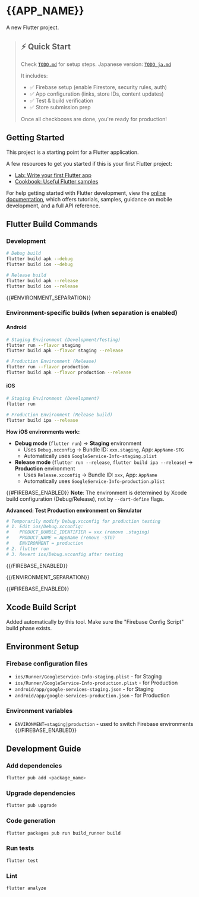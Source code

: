 # {{APP_NAME}}

A new Flutter project.

> ## ⚡ Quick Start
>
> Check [`TODO.md`](TODO.md) for setup steps. Japanese version: [`TODO_ja.md`](TODO_ja.md)
>
> It includes:
>
> - ✅ Firebase setup (enable Firestore, security rules, auth)
> - ✅ App configuration (links, store IDs, content updates)
> - ✅ Test & build verification
> - ✅ Store submission prep
>
> Once all checkboxes are done, you're ready for production!

## Getting Started

This project is a starting point for a Flutter application.

A few resources to get you started if this is your first Flutter project:

- [Lab: Write your first Flutter app](https://docs.flutter.dev/get-started/codelab)
- [Cookbook: Useful Flutter samples](https://docs.flutter.dev/cookbook)

For help getting started with Flutter development, view the
[online documentation](https://docs.flutter.dev/), which offers tutorials,
samples, guidance on mobile development, and a full API reference.

## Flutter Build Commands

### Development

```bash
# Debug build
flutter build apk --debug
flutter build ios --debug

# Release build
flutter build apk --release
flutter build ios --release
```

{{#ENVIRONMENT_SEPARATION}}

### Environment-specific builds (when separation is enabled)

#### Android

```bash
# Staging Environment (Development/Testing)
flutter run --flavor staging
flutter build apk --flavor staging --release

# Production Environment (Release)
flutter run --flavor production
flutter build apk --flavor production --release
```

#### iOS

```bash
# Staging Environment (Development)
flutter run

# Production Environment (Release build)
flutter build ipa --release
```

**How iOS environments work:**

- **Debug mode** (`flutter run`) → **Staging** environment
  - Uses `Debug.xcconfig` → Bundle ID: `xxx.staging`, App: `AppName-STG`
  - Automatically uses `GoogleService-Info-staging.plist`
- **Release mode** (`flutter run --release`, `flutter build ipa --release`) → **Production** environment
  - Uses `Release.xcconfig` → Bundle ID: `xxx`, App: `AppName`
  - Automatically uses `GoogleService-Info-production.plist`

{{#FIREBASE_ENABLED}}
**Note**: The environment is determined by Xcode build configuration (Debug/Release), not by `--dart-define` flags.

**Advanced: Test Production environment on Simulator**

```bash
# Temporarily modify Debug.xcconfig for production testing
# 1. Edit ios/Debug.xcconfig:
#    PRODUCT_BUNDLE_IDENTIFIER = xxx (remove .staging)
#    PRODUCT_NAME = AppName (remove -STG)
#    ENVIRONMENT = production
# 2. flutter run
# 3. Revert ios/Debug.xcconfig after testing
```

{{/FIREBASE_ENABLED}}

{{/ENVIRONMENT_SEPARATION}}

{{#FIREBASE_ENABLED}}

## Xcode Build Script

Added automatically by this tool. Make sure the "Firebase Config Script" build phase exists.

## Environment Setup

### Firebase configuration files

- `ios/Runner/GoogleService-Info-staging.plist` - for Staging
- `ios/Runner/GoogleService-Info-production.plist` - for Production
- `android/app/google-services-staging.json` - for Staging
- `android/app/google-services-production.json` - for Production

### Environment variables

- `ENVIRONMENT=staging|production` - used to switch Firebase environments
  {{/FIREBASE_ENABLED}}

## Development Guide

### Add dependencies

```bash
flutter pub add <package_name>
```

### Upgrade dependencies

```bash
flutter pub upgrade
```

### Code generation

```bash
flutter packages pub run build_runner build
```

### Run tests

```bash
flutter test
```

### Lint

```bash
flutter analyze
```
